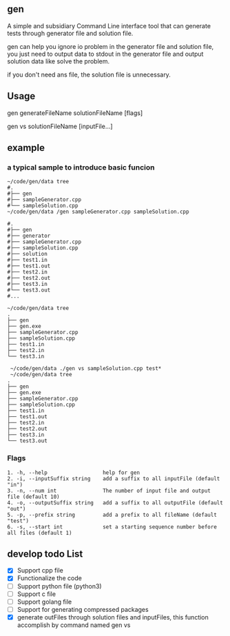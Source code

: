 ## gen

A simple and subsidiary Command Line interface tool that can generate tests through generator file and solution file.

gen can help you ignore io problem in the generator file and solution file, you just need to output data to stdout in the generator file and output solution data like solve the problem.

if you don't need ans file, the solution file is unnecessary.

## Usage

gen generateFileName solutionFileName [flags]

gen vs solutionFileName [inputFile...]

## example

### a typical sample to introduce basic funcion
```shell
~/code/gen/data tree
#.
#├── gen
#├── sampleGenerator.cpp
#└── sampleSolution.cpp
~/code/gen/data /gen sampleGenerator.cpp sampleSolution.cpp

#.
#├── gen
#├── generator
#├── sampleGenerator.cpp
#├── sampleSolution.cpp
#├── solution
#├── test1.in
#├── test1.out
#├── test2.in
#├── test2.out
#├── test3.in
#└── test3.out
#...
```
``` shell
~/code/gen/data tree
.
├── gen
├── gen.exe
├── sampleGenerator.cpp
├── sampleSolution.cpp
├── test1.in
├── test2.in
└── test3.in

 ~/code/gen/data ./gen vs sampleSolution.cpp test*
 ~/code/gen/data tree
.
├── gen
├── gen.exe
├── sampleGenerator.cpp
├── sampleSolution.cpp
├── test1.in
├── test1.out
├── test2.in
├── test2.out
├── test3.in
└── test3.out
```
### Flags

```code
1. -h, --help                  help for gen
2. -i, --inputSuffix string    add a suffix to all inputFile (default "in")
3. -n, --num int               The number of input file and output file (default 10)
4. -o, --outputSuffix string   add a suffix to all outputFile (default "out")
5. -p, --prefix string         add a prefix to all fileName (default "test")
6. -s, --start int             set a starting sequence number before all files (default 1)
```

## develop todo List
- [x] Support cpp file
- [x] Functionalize the code
- [ ] Support python file (python3)
- [ ] Support c file
- [ ] Support golang file
- [ ] Support for generating compressed packages
- [x] generate outFiles through solution files and inputFiles, this function accomplish by command named gen vs